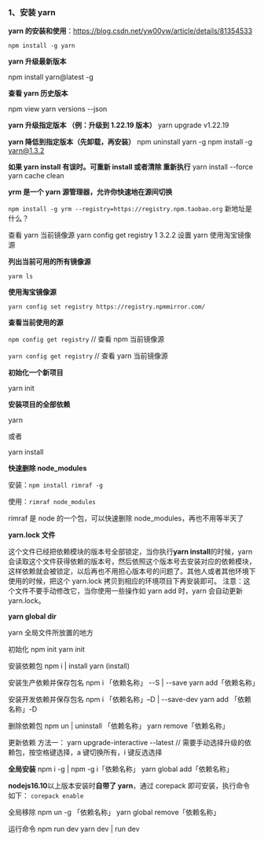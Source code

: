<!--
 * @Author: binbin59 zbin59@163.com
 * @Date: 2021-11-10 11:08:03
 * @LastEditors: bina 1959409749@qq.com
 * @LastEditTime: 2022-11-20 19:49:04
 * @FilePath: \myf:\binbin\web\study\front-end\命令\yarn.md
 * @Description: 这是默认设置,请设置`customMade`, 打开koroFileHeader查看配置 进行设置: https://github.com/OBKoro1/koro1FileHeader/wiki/%E9%85%8D%E7%BD%AE
-->

### 1、安装 yarn

**yarn 的安装和使用**：https://blog.csdn.net/yw00yw/article/details/81354533

`npm install -g yarn`

**yarn 升级最新版本**

npm install yarn@latest -g

**查看 yarn 历史版本**

npm view yarn versions --json

**yarn 升级指定版本 （例：升级到 1.22.19 版本）**
yarn upgrade v1.22.19

**yarn 降低到指定版本（先卸载，再安装）**
npm uninstall yarn -g
npm install -g yarn@1.3.2

**如果 yarn install 有误时。可重新 install 或者清除 重新执行**
yarn install --force
yarn cache clean

**yrm 是一个 yarn 源管理器，允许你快速地在源间切换**

`npm install -g yrm --registry=https://registry.npm.taobao.org`
新地址是什么？

查看 yarn 当前镜像源
yarn config get registry
1
3.2.2 设置 yarn 使用淘宝镜像源

**列出当前可用的所有镜像源**

`yarm ls`

**使用淘宝镜像源**

`yarn config set registry https://registry.npmmirror.com/`

**查看当前使用的源**

`npm config get registry` // 查看 npm 当前镜像源

`yarn config get registry` // 查看 yarn 当前镜像源

**初始化一个新项目**

yarn init

**安装项目的全部依赖**

yarn

或者

yarn install

**快速删除 node_modules**

安装：`npm install rimraf -g`

使用：`rimraf node_modules`

rimraf 是 node 的一个包，可以快速删除 node_modules，再也不用等半天了

**yarn.lock 文件**

这个文件已经把依赖模块的版本号全部锁定，当你执行**yarn install**的时候，yarn 会读取这个文件获得依赖的版本号，然后依照这个版本号去安装对应的依赖模块，这样依赖就会被锁定，以后再也不用担心版本号的问题了。其他人或者其他环境下使用的时候，把这个 yarn.lock 拷贝到相应的环境项目下再安装即可。
注意：这个文件不要手动修改它，当你使用一些操作如 yarn add 时，yarn 会自动更新 yarn.lock。

**yarn global dir**

yarn 全局文件所放置的地方

初始化
npm init
yarn init

安装依赖包
npm i | install
yarn (install)

安装生产依赖并保存包名
npm i 「依赖名称」 --S | --save
yarn add「依赖名称」

安装开发依赖并保存包名
npm i 「依赖名称」–D | --save-dev
yarn add 「依赖名称」-D

删除依赖包
npm un | uninstall 「依赖名称」
yarn remove「依赖名称」

更新依赖
方法一：
yarn upgrade-interactive --latest
// 需要手动选择升级的依赖包，按空格键选择，a 键切换所有，i 键反选选择

**全局安装**
npm i -g | npm -g i「依赖名称」
yarn global add「依赖名称」

**nodejs16.10**以上版本安装时**自带了 yarn**，通过 corepack 即可安装，执行命令如下：
`corepack enable`

全局移除
npm un -g 「依赖名称」
yarn global remove「依赖名称」

运行命令
npm run dev
yarn dev | run dev
